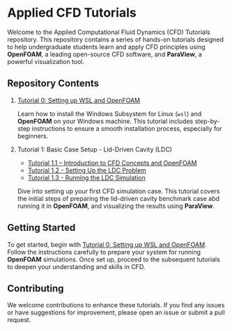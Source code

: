 # Applied CFD Tutorials
Welcome to the Applied Computational Fluid Dynamics (CFD) Tutorials repository. This repository contains a series of hands-on tutorials designed to help undergraduate students learn and apply CFD principles using **OpenFOAM**, a leading open-source CFD software, and **ParaView**, a powerful visualization tool.

## Repository Contents
1. [Tutorial 0: Setting up WSL and OpenFOAM](Tutorial_0/README.md)
   
   Learn how to install the Windows Subsystem for Linux (`wsl`) and **OpenFOAM** on your Windows machine. This tutorial includes step-by-step instructions to ensure a smooth installation process, especially for beginners.

2. Tutorial 1: Basic Case Setup - Lid-Driven Cavity (LDC) 
   - [Tutorial 1.1 – Introduction to CFD Concepts and OpenFOAM](Tutorial_1/README.md)
   - [Tutorial 1.2 - Setting Up the LDC Problem](Tutorial_1/Tutorial_1_2/README.md)
   - [Tutorial 1.3 - Running the LDC Simulation](Tutorial_1/Tutorial_1_3/README.md)
   
   Dive into setting up your first CFD simulation case. This tutorial covers the initial steps of preparing the lid-driven cavity benchmark case abd running it in **OpenFOAM**, and visualizing the results using **ParaView**.

## Getting Started
To get started, begin with [Tutorial 0: Setting up WSL and OpenFOAM](Tutorial_0/README.md). Follow the instructions carefully to prepare your system for running **OpenFOAM** simulations. Once set up, proceed to the subsequent tutorials to deepen your understanding and skills in CFD.

## Contributing
We welcome contributions to enhance these tutorials. If you find any issues or have suggestions for improvement, please open an issue or submit a pull request.